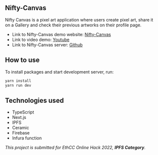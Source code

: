 
## Nifty-Canvas
Nifty Canvas is a pixel art application where users create pixel art, share it on a Gallery and check their previous artworks on their profile page.

- Link to Nifty-Canvas demo website: [Nifty-Canvas](https://nifty-canvas.vercel.app/)
- Link to video demo: [Youtube](https://youtu.be/1xe2FiUtC7A)
- Link to Nifty-Canvas server: [Github](https://github.com/ayocodes/nifty-canvas-server)


## How to use
To install packages and start development server, run:

```sh
yarn install
yarn run dev
```

## Technologies used
- TypeScript
- Next.js
- IPFS
- Ceramic
- Firebase
- Infura function


*This project is submitted for EthCC Online Hack 2022, **IPFS Category**.*
